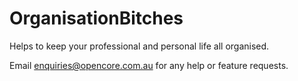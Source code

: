 # OrganisationBitches
Helps to keep your professional and personal life all organised.

Email enquiries@opencore.com.au for any help or feature requests.
